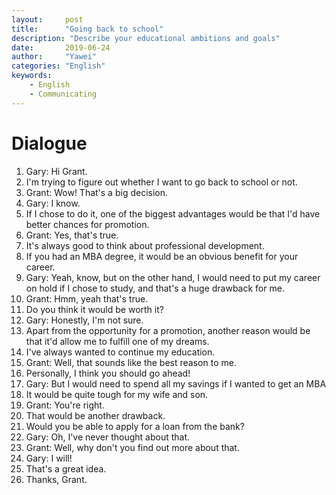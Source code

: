 ```yaml
---
layout:		post
title:		"Going back to school"
description: "Describe your educational ambitions and goals"
date:		2019-06-24
author:		"Yawei"
categories: "English"
keywords:
    - English
    - Communicating
---
```


# Dialogue

1. Gary: Hi Grant.
2. I'm trying to figure out whether I want to go back to school or not.
3. Grant: Wow! That's a big decision.
4. Gary: I know.
5. If I chose to do it, one of the biggest advantages would be that I'd have better chances for promotion.
6. Grant: Yes, that's true.
7. It's always good to think about professional development.
8. If you had an MBA degree, it would be an obvious benefit for your career.
9. Gary: Yeah, know, but on the other hand, I would need to put my career on hold if I chose to study, and that's a huge drawback for me.
10. Grant: Hmm, yeah that's true.
11. Do you think it would be worth it?
12. Gary: Honestly, I'm not sure.
13. Apart from the opportunity for a promotion, another reason would be that it'd allow me to fulfill one of my dreams.
14. I've always wanted to continue my education.
15. Grant: Well, that sounds like the best reason to me.
16. Personally, I think you should go ahead!
17. Gary: But I would need to spend all my savings if I wanted to get an MBA
18. It would be quite tough for my wife and son.
19. Grant: You're right.
20. That would be another drawback.
21. Would you be able to apply for a loan from the bank?
22. Gary: Oh, I've never thought about that.
23. Grant: Well, why don't you find out more about that.
24. Gary: I will!
25. That's a great idea.
26. Thanks, Grant.